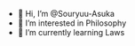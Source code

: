 - 👋 Hi, I’m @Souryuu-Asuka
- 👀 I’m interested in Philosophy
- 🌱 I’m currently learning Laws

<!---
Souryuu-Asuka/Souryuu-Asuka is a ✨ special ✨ repository because its `README.md` (this file) appears on your GitHub profile.
You can click the Preview link to take a look at your changes.
--->
